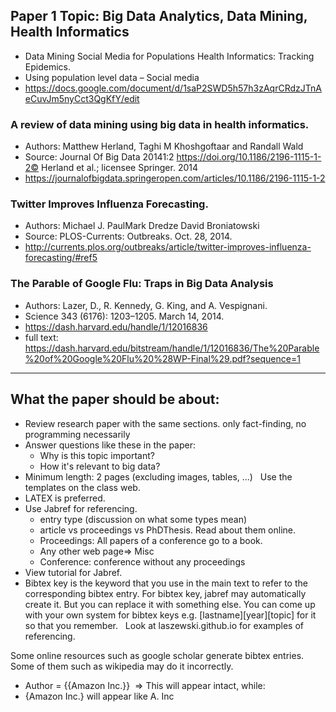 ## Paper 1 Topic: Big Data Analytics, Data Mining, Health Informatics
* Data Mining Social Media for Populations Health Informatics: Tracking Epidemics. 
* Using population level data – Social media
* https://docs.google.com/document/d/1saP2SWD5h57h3zAqrCRdzJTnAeCuvJm5nyCct3QgKfY/edit

### A review of data mining using big data in health informatics. 
* Authors: Matthew Herland, Taghi M Khoshgoftaar and Randall Wald  
* Source: Journal Of Big Data 20141:2 https://doi.org/10.1186/2196-1115-1-2©  Herland et al.; licensee Springer. 2014
* https://journalofbigdata.springeropen.com/articles/10.1186/2196-1115-1-2 

### Twitter Improves Influenza Forecasting. 
* Authors: Michael J. PaulMark Dredze David Broniatowski 
* Source: PLOS-Currents: Outbreaks. Oct. 28, 2014.
* http://currents.plos.org/outbreaks/article/twitter-improves-influenza-forecasting/#ref5

### The Parable of Google Flu: Traps in Big Data Analysis
* Authors: Lazer, D., R. Kennedy, G. King, and A. Vespignani. 
* Science 343 (6176): 1203–1205. March 14, 2014. 
* https://dash.harvard.edu/handle/1/12016836  
* full text: https://dash.harvard.edu/bitstream/handle/1/12016836/The%20Parable%20of%20Google%20Flu%20%28WP-Final%29.pdf?sequence=1

________________________________________________________________________________

## What the paper should be about: 
* Review research paper with the same sections. only fact-finding, no programming necessarily
* Answer questions like these in the paper:
  * Why is this topic important?
  * How it's relevant to big data?
* Minimum length: 2 pages (excluding images, tables, ...)
 
Use the templates on the class web.
* LATEX is preferred.
* Use Jabref for referencing.
  * entry type (discussion on what some types mean)
  * article vs proceedings vs PhDThesis. Read about them online.
  * Proceedings: All papers of a conference go to a book.
  * Any other web page=> Misc
  * Conference: conference without any proceedings
* View tutorial for Jabref.
* Bibtex key is the keyword that you use in the main text to refer to the corresponding bibtex entry. For bibtex key, jabref may automatically create it. But you can replace it with something else. You can come up with your own system for bibtex keys e.g. [lastname][year][topic] for it so that you remember.
 
Look at laszewski.github.io for examples of referencing.

Some online resources such as google scholar generate bibtex entries. Some of them such as wikipedia may do it incorrectly.
* Author = {{Amazon Inc.}}  => This will appear intact, while:
* {Amazon Inc.} will appear like A. Inc
 


 

